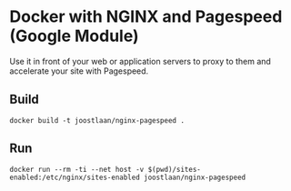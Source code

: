 # Docker with NGINX and Pagespeed (Google Module)
Use it in front of your web or application servers to proxy to them and accelerate your site with Pagespeed.

## Build

	docker build -t joostlaan/nginx-pagespeed .

## Run

	docker run --rm -ti --net host -v $(pwd)/sites-enabled:/etc/nginx/sites-enabled joostlaan/nginx-pagespeed
